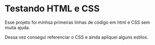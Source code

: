# Testando HTML e CSS

Esse projeto foi minhsa primeiras linhas de código em html e CSS sem muita ajuda.

Dessa vez consegui referenciar o CSS e ainda apliquei alguns estilos.

